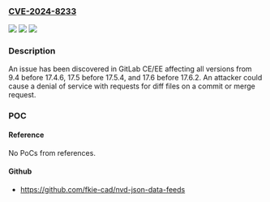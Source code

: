 ### [CVE-2024-8233](https://cve.mitre.org/cgi-bin/cvename.cgi?name=CVE-2024-8233)
![](https://img.shields.io/static/v1?label=Product&message=GitLab&color=blue)
![](https://img.shields.io/static/v1?label=Version&message=9.4%3C%2017.4.6%20&color=brighgreen)
![](https://img.shields.io/static/v1?label=Vulnerability&message=CWE-407%3A%20Inefficient%20Algorithmic%20Complexity&color=brighgreen)

### Description

An issue has been discovered in GitLab CE/EE affecting all versions from 9.4 before 17.4.6, 17.5 before 17.5.4, and 17.6 before 17.6.2. An attacker could cause a denial of service with requests for diff files on a commit or merge request.

### POC

#### Reference
No PoCs from references.

#### Github
- https://github.com/fkie-cad/nvd-json-data-feeds

